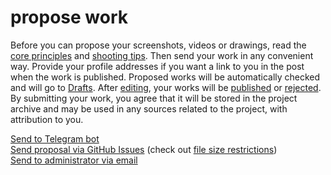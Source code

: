 # propose work

Before you can propose your screenshots, videos or drawings, read the [core principles](./core-principles.md) and
[shooting tips](./shooting-tips.md). Then send your work in any convenient way. Provide your profile addresses if you
want a link to you in the post when the work is published. Proposed works will be automatically checked and will go to
[Drafts](./drafts.md). After [editing](./editing.md), your works will be [published](./publication.md) or
[rejected](./trash.md). By submitting your work, you agree that it will be stored in the project archive and may be used
in any sources related to the project, with attribution to you.

[Send to Telegram bot](https://t.me/mwscrbot)  
[Send proposal via GitHub Issues](https://github.com/dehero/mwscr/issues/new?labels=post-proposal&template=post-proposal.yml)
(check out
[file size restrictions](https://docs.github.com/en/get-started/writing-on-github/working-with-advanced-formatting/attaching-files))  
[Send to administrator via email](mailto:dehero@outlook.com?subject=mwscr)

